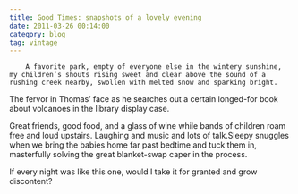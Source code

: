 ```yaml
---
title: Good Times: snapshots of a lovely evening
date: 2011-03-26 00:14:00
category: blog
tag: vintage
---
```

        A favorite park, empty of everyone else in the wintery sunshine, my children’s shouts rising sweet and clear above the sound of a rushing creek nearby, swollen with melted snow and sparking bright.

The fervor in Thomas’ face as he searches out a certain longed-for book about volcanoes in the library display case.

Great friends, good food, and a glass of wine while bands of children roam free and loud upstairs. Laughing and music and lots of talk.Sleepy snuggles when we bring the babies home far past bedtime and tuck them in, masterfully solving the great blanket-swap caper in the process. 

If every night was like this one, would I take it for granted and grow discontent?